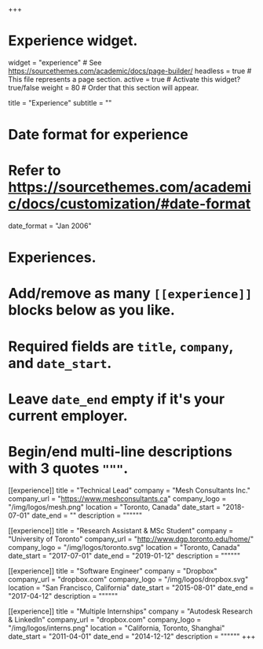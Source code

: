+++
# Experience widget.
widget = "experience"  # See https://sourcethemes.com/academic/docs/page-builder/
headless = true  # This file represents a page section.
active = true  # Activate this widget? true/false
weight = 80  # Order that this section will appear.

title = "Experience"
subtitle = ""

# Date format for experience
#   Refer to https://sourcethemes.com/academic/docs/customization/#date-format
date_format = "Jan 2006"

# Experiences.
#   Add/remove as many `[[experience]]` blocks below as you like.
#   Required fields are `title`, `company`, and `date_start`.
#   Leave `date_end` empty if it's your current employer.
#   Begin/end multi-line descriptions with 3 quotes `"""`.
[[experience]]
  title = "Technical Lead"
  company = "Mesh Consultants Inc."
  company_url = "https://www.meshconsultants.ca"
  company_logo = "/img/logos/mesh.png"
  location = "Toronto, Canada"
  date_start = "2018-07-01"
  date_end = ""
  description = """"""

[[experience]]
  title = "Research Assistant & MSc Student"
  company = "University of Toronto"
  company_url = "http://www.dgp.toronto.edu/home/"
  company_logo = "/img/logos/toronto.svg"
  location = "Toronto, Canada"
  date_start = "2017-07-01"
  date_end = "2019-01-12"
  description = """"""

[[experience]]
  title = "Software Engineer"
  company = "Dropbox"
  company_url = "dropbox.com"
  company_logo = "/img/logos/dropbox.svg"
  location = "San Francisco, California"
  date_start = "2015-08-01"
  date_end = "2017-04-12"
  description = """"""

[[experience]]
  title = "Multiple Internships"
  company = "Autodesk Research & LinkedIn"
  company_url = "dropbox.com"
  company_logo = "/img/logos/interns.png"
  location = "California, Toronto, Shanghai"
  date_start = "2011-04-01"
  date_end = "2014-12-12"
  description = """"""
+++

